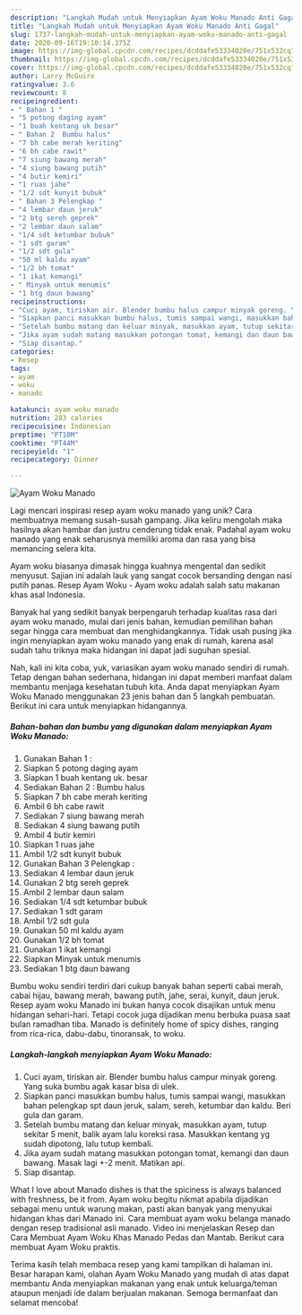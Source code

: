 ```yaml
---
description: "Langkah Mudah untuk Menyiapkan Ayam Woku Manado Anti Gagal"
title: "Langkah Mudah untuk Menyiapkan Ayam Woku Manado Anti Gagal"
slug: 1737-langkah-mudah-untuk-menyiapkan-ayam-woku-manado-anti-gagal
date: 2020-09-16T19:10:14.375Z
image: https://img-global.cpcdn.com/recipes/dcddafe53334020e/751x532cq70/ayam-woku-manado-foto-resep-utama.jpg
thumbnail: https://img-global.cpcdn.com/recipes/dcddafe53334020e/751x532cq70/ayam-woku-manado-foto-resep-utama.jpg
cover: https://img-global.cpcdn.com/recipes/dcddafe53334020e/751x532cq70/ayam-woku-manado-foto-resep-utama.jpg
author: Larry McGuire
ratingvalue: 3.6
reviewcount: 8
recipeingredient:
- " Bahan 1 "
- "5 potong daging ayam"
- "1 buah kentang uk besar"
- " Bahan 2  Bumbu halus"
- "7 bh cabe merah keriting"
- "6 bh cabe rawit"
- "7 siung bawang merah"
- "4 siung bawang putih"
- "4 butir kemiri"
- "1 ruas jahe"
- "1/2 sdt kunyit bubuk"
- " Bahan 3 Pelengkap "
- "4 lembar daun jeruk"
- "2 btg sereh geprek"
- "2 lembar daun salam"
- "1/4 sdt ketumbar bubuk"
- "1 sdt garam"
- "1/2 sdt gula"
- "50 ml kaldu ayam"
- "1/2 bh tomat"
- "1 ikat kemangi"
- " Minyak untuk menumis"
- "1 btg daun bawang"
recipeinstructions:
- "Cuci ayam, tiriskan air. Blender bumbu halus campur minyak goreng. Yang suka bumbu agak kasar bisa di ulek."
- "Siapkan panci masukkan bumbu halus, tumis sampai wangi, masukkan bahan pelengkap spt daun jeruk, salam, sereh, ketumbar dan kaldu. Beri gula dan garam."
- "Setelah bumbu matang dan keluar minyak, masukkan ayam, tutup sekitar 5 menit, balik ayam lalu koreksi rasa. Masukkan kentang yg sudah dipotong, lalu tutup kembali."
- "Jika ayam sudah matang masukkan potongan tomat, kemangi dan daun bawang. Masak lagi +-2 menit. Matikan api."
- "Siap disantap."
categories:
- Resep
tags:
- ayam
- woku
- manado

katakunci: ayam woku manado 
nutrition: 283 calories
recipecuisine: Indonesian
preptime: "PT10M"
cooktime: "PT44M"
recipeyield: "1"
recipecategory: Dinner

---
```



![Ayam Woku Manado](https://img-global.cpcdn.com/recipes/dcddafe53334020e/751x532cq70/ayam-woku-manado-foto-resep-utama.jpg)

Lagi mencari inspirasi resep ayam woku manado yang unik? Cara membuatnya memang susah-susah gampang. Jika keliru mengolah maka hasilnya akan hambar dan justru cenderung tidak enak. Padahal ayam woku manado yang enak seharusnya memiliki aroma dan rasa yang bisa memancing selera kita.

Ayam woku biasanya dimasak hingga kuahnya mengental dan sedikit menyusut. Sajian ini adalah lauk yang sangat cocok bersanding dengan nasi putih panas. Resep Ayam Woku - Ayam woku adalah salah satu makanan khas asal Indonesia.

Banyak hal yang sedikit banyak berpengaruh terhadap kualitas rasa dari ayam woku manado, mulai dari jenis bahan, kemudian pemilihan bahan segar hingga cara membuat dan menghidangkannya. Tidak usah pusing jika ingin menyiapkan ayam woku manado yang enak di rumah, karena asal sudah tahu triknya maka hidangan ini dapat jadi suguhan spesial.


Nah, kali ini kita coba, yuk, variasikan ayam woku manado sendiri di rumah. Tetap dengan bahan sederhana, hidangan ini dapat memberi manfaat dalam membantu menjaga kesehatan tubuh kita. Anda dapat menyiapkan Ayam Woku Manado menggunakan 23 jenis bahan dan 5 langkah pembuatan. Berikut ini cara untuk menyiapkan hidangannya.

<!--inarticleads1-->

##### Bahan-bahan dan bumbu yang digunakan dalam menyiapkan Ayam Woku Manado:

1. Gunakan  Bahan 1 :
1. Siapkan 5 potong daging ayam
1. Siapkan 1 buah kentang uk. besar
1. Sediakan  Bahan 2 : Bumbu halus
1. Siapkan 7 bh cabe merah keriting
1. Ambil 6 bh cabe rawit
1. Sediakan 7 siung bawang merah
1. Sediakan 4 siung bawang putih
1. Ambil 4 butir kemiri
1. Siapkan 1 ruas jahe
1. Ambil 1/2 sdt kunyit bubuk
1. Gunakan  Bahan 3 Pelengkap :
1. Sediakan 4 lembar daun jeruk
1. Gunakan 2 btg sereh geprek
1. Ambil 2 lembar daun salam
1. Sediakan 1/4 sdt ketumbar bubuk
1. Sediakan 1 sdt garam
1. Ambil 1/2 sdt gula
1. Gunakan 50 ml kaldu ayam
1. Gunakan 1/2 bh tomat
1. Gunakan 1 ikat kemangi
1. Siapkan  Minyak untuk menumis
1. Sediakan 1 btg daun bawang


Bumbu woku sendiri terdiri dari cukup banyak bahan seperti cabai merah, cabai hijau, bawang merah, bawang putih, jahe, serai, kunyit, daun jeruk. Resep ayam woku Manado ini bukan hanya cocok disajikan untuk menu hidangan sehari-hari. Tetapi cocok juga dijadikan menu berbuka puasa saat bulan ramadhan tiba. Manado is definitely home of spicy dishes, ranging from rica-rica, dabu-dabu, tinoransak, to woku. 

<!--inarticleads2-->

##### Langkah-langkah menyiapkan Ayam Woku Manado:

1. Cuci ayam, tiriskan air. Blender bumbu halus campur minyak goreng. Yang suka bumbu agak kasar bisa di ulek.
1. Siapkan panci masukkan bumbu halus, tumis sampai wangi, masukkan bahan pelengkap spt daun jeruk, salam, sereh, ketumbar dan kaldu. Beri gula dan garam.
1. Setelah bumbu matang dan keluar minyak, masukkan ayam, tutup sekitar 5 menit, balik ayam lalu koreksi rasa. Masukkan kentang yg sudah dipotong, lalu tutup kembali.
1. Jika ayam sudah matang masukkan potongan tomat, kemangi dan daun bawang. Masak lagi +-2 menit. Matikan api.
1. Siap disantap.


What I love about Manado dishes is that the spiciness is always balanced with freshness, be it from. Ayam woku begitu nikmat apabila dijadikan sebagai menu untuk warung makan, pasti akan banyak yang menyukai hidangan khas dari Manado ini. Cara membuat ayam woku belanga manado dengan resep tradisional asli manado. Video ini menjelaskan Resep dan Cara Membuat Ayam Woku Khas Manado Pedas dan Mantab. Berikut cara membuat Ayam Woku praktis. 

Terima kasih telah membaca resep yang kami tampilkan di halaman ini. Besar harapan kami, olahan Ayam Woku Manado yang mudah di atas dapat membantu Anda menyiapkan makanan yang enak untuk keluarga/teman ataupun menjadi ide dalam berjualan makanan. Semoga bermanfaat dan selamat mencoba!
